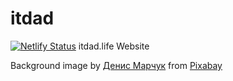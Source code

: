 # itdad
[![Netlify Status](https://api.netlify.com/api/v1/badges/260e0be2-0463-47b6-861a-b08d2eaaf279/deploy-status)](https://app.netlify.com/sites/itdadlife/deploys)
itdad.life Website

Background image by <a href="https://pixabay.com/users/manuchi-1728328/?utm_source=link-attribution&amp;utm_medium=referral&amp;utm_campaign=image&amp;utm_content=2462426">Денис Марчук</a> from <a href="https://pixabay.com/?utm_source=link-attribution&amp;utm_medium=referral&amp;utm_campaign=image&amp;utm_content=2462426">Pixabay</a>
